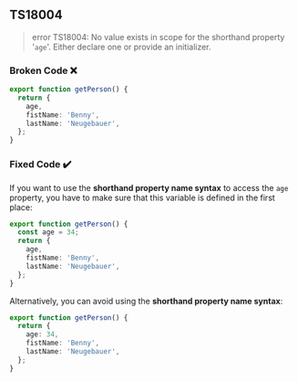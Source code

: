 ## TS18004

> error TS18004: No value exists in scope for the shorthand property '`age`'. Either declare one or provide an initializer.

### Broken Code ❌

```ts
export function getPerson() {
  return {
    age,
    fistName: 'Benny',
    lastName: 'Neugebauer',
  };
}
```

### Fixed Code ✔️

If you want to use the **shorthand property name syntax** to access the `age` property, you have to make sure that this variable is defined in the first place:

```ts
export function getPerson() {
  const age = 34;
  return {
    age,
    fistName: 'Benny',
    lastName: 'Neugebauer',
  };
}
```

Alternatively, you can avoid using the **shorthand property name syntax**:

```ts
export function getPerson() {
  return {
    age: 34,
    fistName: 'Benny',
    lastName: 'Neugebauer',
  };
}
```
